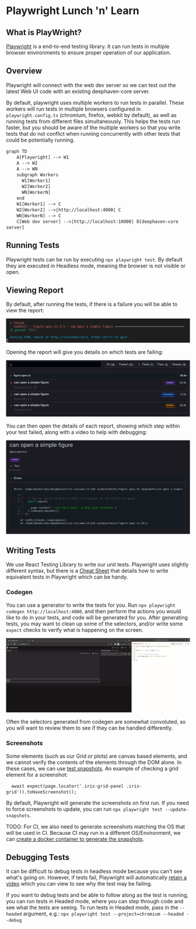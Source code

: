 # Playwright Lunch 'n' Learn

## What is PlayWright?

[Playwright](https://playwright.dev/) is a end-to-end testing library. It can run tests in multiple browser environments to ensure proper operation of our application.

## Overview

Playwright will connect with the web dev server so we can test out the latest Web UI code with an existing deephaven-core server.

By default, playwright uses multiple workers to run tests in parallel. These workers will run tests in multiple browsers configured in `playwright.config.ts` (chromium, firefox, webkit by default), as well as running tests from different files simultaneously. This helps the tests run faster, but you should be aware of the multiple workers so that you write tests that do not conflict when running concurrently with other tests that could be potentially running.

```mermaid
graph TD
    A[Playwright] --> W1
    A --> W2
    A --> WN
    subgraph Workers
      W1[Worker1]
      W2[Worker2]
      WN[WorkerN]
    end
    W1[Worker1] --> C
    W2[Worker2] -->|http://localhost:4000| C
    WN[WorkerN] --> C
    C[Web dev server] -->|http://localhost:10000| D[deephaven-core server]
```

## Running Tests

Playwright tests can be run by executing `npx playwright test`. By default they are executed in Headless mode, meaning the browser is not visible or open.

## Viewing Report

By default, after running the tests, if there is a failure you will be able to view the report:

![Report console](./assets/report-console.png)

Opening the report will give you details on which tests are failing:

![Report view](./assets/report-view.png)

You can then open the details of each report, showing which step within your test failed, along with a video to help with debugging:

![Report details](./assets/report-details.png)

## Writing Tests

We use React Testing Library to write our unit tests. Playwright uses slightly different syntax, but there is a [Cheat Sheet](https://playwright.dev/docs/testing-library#cheat-sheet) that details how to write equivalent tests in Playwright which can be handy.

### Codegen

You can use a generator to write the tests for you. Run `npx playwright codegen http://localhost:4000`, and then perform the actions you would like to do in your tests, and code will be generated for you. After generating tests, you may want to clean up some of the selectors, and/or write some `expect` checks to verify what is happening on the screen.

![Codegen](./assets/codegen.gif)

Often the selectors generated from codegen are somewhat convoluted, so you will want to review them to see if they can be handled differently.

### Screenshots

Some elements (such as our Grid or plots) are canvas based elements, and we cannot verify the contents of the elements through the DOM alone. In these cases, we can use [test snapshots](https://playwright.dev/docs/test-snapshots). An example of checking a grid element for a screenshot:

```
  await expect(page.locator('.iris-grid-panel .iris-grid')).toHaveScreenshot();
```

By default, Playwright will generate the screenshots on first run. If you need to force screenshots to update, you can run `npx playwright test --update-snapshots`.

TODO: For CI, we also need to generate screenshots matching the OS that will be used in CI. Because CI may run in a different OS/Environment, we can [create a docker container to generate the snapshots](https://playwright.dev/docs/test-snapshots).

## Debugging Tests

It can be difficult to debug tests in headless mode because you can't see what's going on. However, if tests fail, Playwright will automatically [retain a video](https://playwright.dev/docs/videos#record-video) which you can view to see why the test may be failing.

If you want to debug tests and be able to follow along as the test is running, you can run tests in Headed mode, where you can step through code and see what the tests are seeing. To run tests in Headed mode, pass in the `--headed` argument, e.g.: `npx playwright test --project=chromium --headed --debug`
